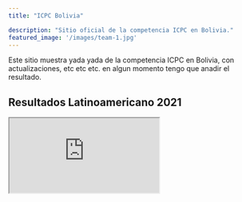 ```yaml
---
title: "ICPC Bolivia"

description: "Sitio oficial de la competencia ICPC en Bolivia."
featured_image: '/images/team-1.jpg'
---
```


Este sitio muestra yada yada de la competencia ICPC en Bolivia, con actualizaciones, etc etc etc. en algun momento tengo que anadir el resultado.

## Resultados Latinoamericano 2021

<div class="score_container">
  <iframe src="https://icpcranks.github.io/2021/BoliviaPreliminaryContest.html"></iframe>
</div>
